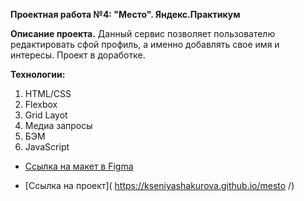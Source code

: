 **Проектная работа №4: "Место". Яндекс.Практикум**

**Описание проекта.**
 Данный сервис позволяет пользователю редактировать сфой профиль, а именно добавлять свое имя и интересы. Проект в доработке.

**Технологии:**
1. HTML/CSS
2. Flexbox
3. Grid Layot
4. Медиа запросы
5. БЭМ
6. JavaScript

* [Ссылка на макет в Figma](https://www.figma.com/file/2cn9N9jSkmxD84oJik7xL7/JavaScript.-Sprint-4?node-id=0%3A1)

* [Ссылка на проект]( https://kseniyashakurova.github.io/mesto /)



